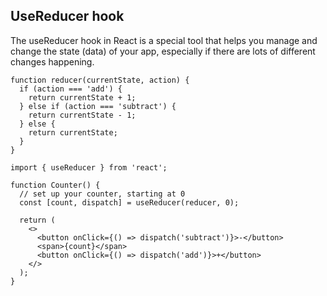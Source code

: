## UseReducer hook

The useReducer hook in React is a special tool that helps you manage and change the state (data) of your app, especially if there are lots of different changes happening.

```
function reducer(currentState, action) {
  if (action === 'add') {
    return currentState + 1;
  } else if (action === 'subtract') {
    return currentState - 1;
  } else {
    return currentState;
  }
}

import { useReducer } from 'react';

function Counter() {
  // set up your counter, starting at 0
  const [count, dispatch] = useReducer(reducer, 0);

  return (
    <>
      <button onClick={() => dispatch('subtract')}>-</button>
      <span>{count}</span>
      <button onClick={() => dispatch('add')}>+</button>
    </>
  );
}
```

